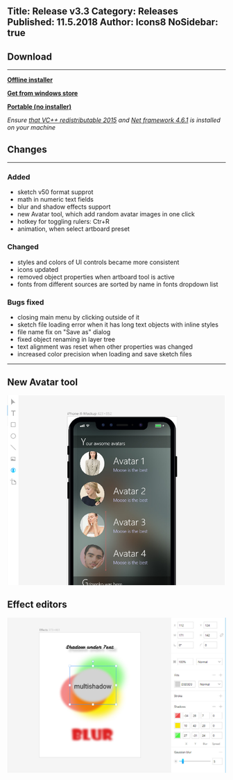 Title: Release v3.3
Category: Releases
Published: 11.5.2018
Author: Icons8
NoSidebar: true
---

## Download
---
 **[Offline installer](https://desk.icons8.com/lunacy/LunacySetup_3.3.exe)**

 **[Get from windows store](https://www.microsoft.com/store/apps/9pnlmkkpcljj?ocid=badge)**

 **[Portable (no installer)](https://desk.icons8.com/lunacy/LunacyPortable_3.3.zip)**

*Ensure [that VC++ redistributable 2015](https://www.microsoft.com/en-us/download/details.aspx?id=48145)
and [Net framework 4.6.1](
https://www.microsoft.com/en-us/download/details.aspx?id=49981) is installed on your machine*

## Changes
---

### **Added**

- sketch v50 format supprot
- math in numeric text fields
- blur and shadow effects support
- new Avatar tool, which add random avatar images in one click
- hotkey for toggling rulers: Ctr+R
- animation, when select artboard preset

### **Changed**

- styles and colors of UI controls became more consistent
- icons updated
- removed object properties when artboard tool is active
- fonts from different sources are sorted by name in fonts dropdown list

### **Bugs fixed**

- closing main menu by clicking outside of it
- sketch file loading error when it has long text objects with inline styles
- file name fix on "Save as" dialog
- fixed object renaming in layer tree
- text alignment was reset when other properties was changed
- increased color precision when loading and save sketch files

---
## New Avatar tool

<img src="Images/AvatarsTool.jpg" alt="New avatar tool" style="width: 768px;"/>

## Effect editors

<img src="Images/Effects1.jpg" alt="New avatar tool" style="width: 768px;"/>

